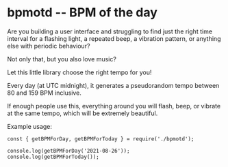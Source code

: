 # bpmotd -- BPM of the day

Are you building a user interface and struggling to find just the right time interval for a flashing light, a repeated beep, a vibration pattern, or anything else with periodic behaviour?

Not only that, but you also love music?

Let this little library choose the right tempo for you!

Every day (at UTC midnight), it generates a pseudorandom tempo between 80 and 159 BPM inclusive.

If enough people use this, everything around you will flash, beep, or vibrate at the same tempo, which will be extremely beautiful.

Example usage:

```
const { getBPMForDay, getBPMForToday } = require('./bpmotd');

console.log(getBPMForDay('2021-08-26'));
console.log(getBPMForToday());
```

